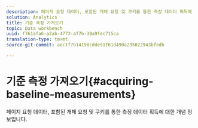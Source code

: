 ```yaml
---
description: 페이지 요청 데이터, 포함된 개체 요청 및 쿠키를 통한 측정 데이터 획득에 대한 개념 정보입니다.
solution: Analytics
title: 기준 측정 가져오기
topic: Data workbench
uuid: f761afa6-a2ab-4772-af7b-39a9fec715ca
translation-type: tm+mt
source-git-commit: aec1f7b14198cdde91f61d490a235022943bfedb

---
```



# 기준 측정 가져오기{#acquiring-baseline-measurements}

페이지 요청 데이터, 포함된 개체 요청 및 쿠키를 통한 측정 데이터 획득에 대한 개념 정보입니다.

